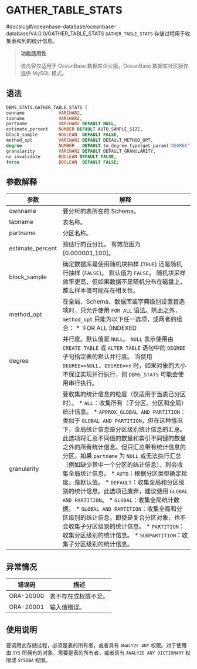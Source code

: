 GATHER_TABLE_STATS 
=======================================
#docslug#/oceanbase-database/oceanbase-database/V4.0.0/GATHER_TABLE_STATS
`GATHER_TABLE_STATS` 存储过程用于收集表和列的统计信息。 

>**功能适用性**
>
>该内容仅适用于 OceanBase 数据库企业版。OceanBase 数据库社区版仅提供 MySQL 模式。

语法 
-----------------------

```sql
DBMS_STATS.GATHER_TABLE_STATS (
ownname             VARCHAR2, 
tabname             VARCHAR2, 
partname            VARCHAR2 DEFAULT NULL,
estimate_percent    NUMBER DEFAULT AUTO_SAMPLE_SIZE,
block_sample        BOOLEAN  DEFAULT FALSE,
method_opt          VARCHAR2 DEFAULT DEFAULT_METHOD_OPT,
degree              NUMBER   DEFAULT to_degree_type(get_param('DEGREE')),
granularity         VARCHAR2 DEFAULT DEFAULT_GRANULARITY, 
no_invalidate       BOOLEAN DEFAULT FALSE,
force               BOOLEAN  DEFAULT FALSE;
```



参数解释 
-------------------------



|        参数        |                                                                                                                                                                                                                                                                                                                                                                                                                                                                                          解释                                                                                                                                                                                                                                                                                                                                                                                                                                                                                           |
|------------------|---------------------------------------------------------------------------------------------------------------------------------------------------------------------------------------------------------------------------------------------------------------------------------------------------------------------------------------------------------------------------------------------------------------------------------------------------------------------------------------------------------------------------------------------------------------------------------------------------------------------------------------------------------------------------------------------------------------------------------------------------------------------------------------------------------------------------------------------------------------------------------------------------------------------------------------------------------------------------------------|
| ownname          | 要分析的表所在的 Schema。                                                                                                                                                                                                                                                                                                                                                                                                                                                                                                                                                                                                                                                                                                                                                                                                                                                                                                                                                                      |
| tabname          | 表名称。                                                                                                                                                                                                                                                                                                                                                                                                                                                                                                                                                                                                                                                                                                                                                                                                                                                                                                                                                                                  |
| partname         | 分区名称。                                                                                                                                                                                                                                                                                                                                                                                                                                                                                                                                                                                                                                                                                                                                                                                                                                                                                                                                                                                 |
| estimate_percent | 预估行的百分比。 有效范围为 \[0.000001,100\]。                                                                                                                                                                                                                                                                                                                                                                                                                                                                                                                                                                                                                                                                                                                                                                                                                                                                                                                                      |
| block_sample     | 确定数据库是使用随机块抽样 (`TRUE`) 还是随机行抽样 (`FALSE`)。 默认值为 `FALSE`。 随机块采样效率更高，但如果数据不是随机分布在磁盘上，那么样本值可能存在相关性。                                                                                                                                                                                                                                                                                                                                                                                                                                                                                                                                                                                                                                                                                                                                                                                                                                                                       |
| method_opt       | 在全局、Schema、数据库或字典级别设置首选项时，只允许使用 `FOR ALL` 语法。除此之外，`method_opt` 只能为以下任一选项，或两者的组合： * `FOR ALL [INDEXED | HIDDEN] COLUMNS [size_clause]`   * `FOR COLUMNS [column_clause]`    其中，`size_clause` 定义为 `size_clause := SIZE {integer | REPEAT | AUTO | SKEWONLY}`。 `column_clause` 定义为 `column_clause := column_name | extension name | extension`。 * `integer`：直方图 Bucket 的数量。有效范围 \[1,2048\]。   * `REPEAT`：仅在已有直方图的列上收集直方图。   * `AUTO`：根据数据分布和列的工作负载确定要收集直方图的列。   * `SKEWONLY`：根据列的数据分布确定收集直方图的列。   * `column_name`：列名。   * `extension`：可以是 `(column_name, colume_name [, ...])` 格式的列组或表达式。    默认值为 `FOR ALL COLUMNS SIZE AUTO`。 |
| degree           | 并行度。默认值是 `NULL`。  `NULL` 表示使用由 `CREATE TABLE` 或 `ALTER TABLE` 语句中的 `DEGREE` 子句指定表的默认并行度。 当使用 `DEGREE=>NULL`、`DEGREE=>n` 时，如果对象的大小不保证实现并行执行，则 `DBMS_STATS` 可能会使用串行执行。                                                                                                                                                                                                                                                                                                                                                                                                                                                                                                                                                                                                                                                                                                                                                                                                  |
| granularity      | 要收集的统计信息的粒度（仅适用于当表已分区时）。 * `ALL`：收集所有（子分区、分区和全局）统计信息。   * `APPROX_GLOBAL AND PARTITION`： 类似于 `GLOBAL AND PARTITION`，但在这种情况下，全局统计信息是分区级别统计信息的汇总。此选项将汇总不同值的数量和索引不同键的数量之外的所有统计信息。但只汇总带有统计信息的分区。如果 `partname` 为 `NULL` 或无法执行汇总（例如缺少其中一个分区的统计信息），则会收集全局统计信息。   * `AUTO`：根据分区类型确定粒度。是默认值。   * `DEFAULT`：收集全局和分区级别的统计信息。此选项已废弃，建议使用 `GLOBAL AND PARTITION`。   * `GLOBAL`：收集全局统计数据。   * `GLOBAL AND PARTITION`：收集全局和分区级别的统计信息。即使是复合分区对象，也不会收集子分区级别的统计信息。   * `PARTITION`：收集分区级别的统计信息。   * `SUBPARTITION`：收集子分区级别的统计信息。                                                                                                                                                               |



异常情况 
-------------------------



|    错误码    |     描述     |
|-----------|------------|
| ORA-20000 | 表不存在或权限不足。 |
| ORA-20001 | 输入值错误。     |



使用说明 
-------------------------

要调用此存储过程，必须是表的所有者，或者具有 `ANALYZE ANY` 权限。对于使用由 `SYS` 所拥有的对象，需要是表的所有者，或者具有 `ANALYZE ANY DICTIONARY` 权限或 `SYSDBA` 权限。
